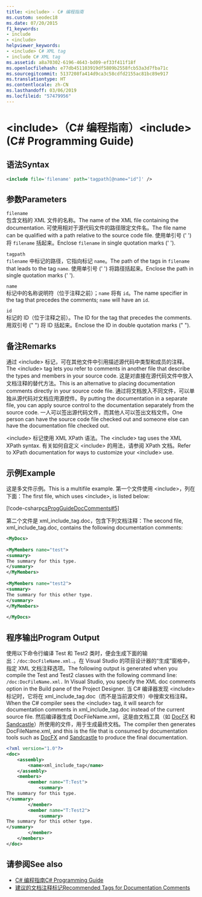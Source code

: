 ```yaml
---
title: <include> - C# 编程指南
ms.custom: seodec18
ms.date: 07/20/2015
f1_keywords:
- include
- <include>
helpviewer_keywords:
- <include> C# XML tag
- include C# XML tag
ms.assetid: a8a70302-6196-4643-bd09-ef33f411f18f
ms.openlocfilehash: e77db451103919df5809b2558fcb53a3d7fba71c
ms.sourcegitcommit: 5137208fa414d9ca3c58cdfd2155ac81bc89e917
ms.translationtype: HT
ms.contentlocale: zh-CN
ms.lasthandoff: 03/06/2019
ms.locfileid: "57479956"
---
```

# <a name="include-c-programming-guide"></a><span data-ttu-id="555d2-102">\<include>（C# 编程指南）</span><span class="sxs-lookup"><span data-stu-id="555d2-102">\<include> (C# Programming Guide)</span></span>
## <a name="syntax"></a><span data-ttu-id="555d2-103">语法</span><span class="sxs-lookup"><span data-stu-id="555d2-103">Syntax</span></span>  
  
```xml  
<include file='filename' path='tagpath[@name="id"]' />  
```  
  
## <a name="parameters"></a><span data-ttu-id="555d2-104">参数</span><span class="sxs-lookup"><span data-stu-id="555d2-104">Parameters</span></span>  
 `filename`  
 <span data-ttu-id="555d2-105">包含文档的 XML 文件的名称。</span><span class="sxs-lookup"><span data-stu-id="555d2-105">The name of the XML file containing the documentation.</span></span> <span data-ttu-id="555d2-106">可使用相对于源代码文件的路径限定文件名。</span><span class="sxs-lookup"><span data-stu-id="555d2-106">The file name can be qualified with a path relative to the source code file.</span></span> <span data-ttu-id="555d2-107">使用单引号 (' ') 将 `filename` 括起来。</span><span class="sxs-lookup"><span data-stu-id="555d2-107">Enclose `filename` in single quotation marks (' ').</span></span>  
  
 `tagpath`  
 <span data-ttu-id="555d2-108">`filename` 中标记的路径，它指向标记 `name`。</span><span class="sxs-lookup"><span data-stu-id="555d2-108">The path of the tags in `filename` that leads to the tag `name`.</span></span> <span data-ttu-id="555d2-109">使用单引号 (' ') 将路径括起来。</span><span class="sxs-lookup"><span data-stu-id="555d2-109">Enclose the path in single quotation marks (' ').</span></span>  
  
 `name`  
 <span data-ttu-id="555d2-110">标记中的名称说明符（位于注释之前）；`name` 将有 `id`。</span><span class="sxs-lookup"><span data-stu-id="555d2-110">The name specifier in the tag that precedes the comments; `name` will have an `id`.</span></span>  
  
 `id`  
 <span data-ttu-id="555d2-111">标记的 ID（位于注释之前）。</span><span class="sxs-lookup"><span data-stu-id="555d2-111">The ID for the tag that precedes the comments.</span></span> <span data-ttu-id="555d2-112">用双引号 (" ") 将 ID 括起来。</span><span class="sxs-lookup"><span data-stu-id="555d2-112">Enclose the ID in double quotation marks (" ").</span></span>  
  
## <a name="remarks"></a><span data-ttu-id="555d2-113">备注</span><span class="sxs-lookup"><span data-stu-id="555d2-113">Remarks</span></span>  
 <span data-ttu-id="555d2-114">通过 \<include> 标记，可在其他文件中引用描述源代码中类型和成员的注释。</span><span class="sxs-lookup"><span data-stu-id="555d2-114">The \<include> tag lets you refer to comments in another file that describe the types and members in your source code.</span></span> <span data-ttu-id="555d2-115">这是对直接在源代码文件中放入文档注释的替代方法。</span><span class="sxs-lookup"><span data-stu-id="555d2-115">This is an alternative to placing documentation comments directly in your source code file.</span></span> <span data-ttu-id="555d2-116">通过将文档放入不同文件，可以单独从源代码对文档应用源控件。</span><span class="sxs-lookup"><span data-stu-id="555d2-116">By putting the documentation in a separate file, you can apply source control to the documentation separately from the source code.</span></span> <span data-ttu-id="555d2-117">一人可以签出源代码文件，而其他人可以签出文档文件。</span><span class="sxs-lookup"><span data-stu-id="555d2-117">One person can have the source code file checked out and someone else can have the documentation file checked out.</span></span>  
  
 <span data-ttu-id="555d2-118">\<include> 标记使用 XML XPath 语法。</span><span class="sxs-lookup"><span data-stu-id="555d2-118">The \<include> tag uses the XML XPath syntax.</span></span> <span data-ttu-id="555d2-119">有关如何自定义 \<include> 的用法，请参阅 XPath 文档。</span><span class="sxs-lookup"><span data-stu-id="555d2-119">Refer to XPath documentation for ways to customize your \<include> use.</span></span>  
  
## <a name="example"></a><span data-ttu-id="555d2-120">示例</span><span class="sxs-lookup"><span data-stu-id="555d2-120">Example</span></span>  
 <span data-ttu-id="555d2-121">这是多文件示例。</span><span class="sxs-lookup"><span data-stu-id="555d2-121">This is a multifile example.</span></span> <span data-ttu-id="555d2-122">第一个文件使用 \<include>，列在下面：</span><span class="sxs-lookup"><span data-stu-id="555d2-122">The first file, which uses \<include>, is listed below:</span></span>  
  
 [!code-csharp[csProgGuideDocComments#5](~/samples/snippets/csharp/VS_Snippets_VBCSharp/csProgGuideDocComments/CS/DocComments.cs#5)]  
  
 <span data-ttu-id="555d2-123">第二个文件是 xml_include_tag.doc，包含下列文档注释：</span><span class="sxs-lookup"><span data-stu-id="555d2-123">The second file, xml_include_tag.doc, contains the following documentation comments:</span></span>  
  
```xml  
<MyDocs>  
  
<MyMembers name="test">  
<summary>  
The summary for this type.  
</summary>  
</MyMembers>  
  
<MyMembers name="test2">  
<summary>  
The summary for this other type.  
</summary>  
</MyMembers>  
  
</MyDocs>  
```  
  
## <a name="program-output"></a><span data-ttu-id="555d2-124">程序输出</span><span class="sxs-lookup"><span data-stu-id="555d2-124">Program Output</span></span>  
 <span data-ttu-id="555d2-125">使用以下命令行编译 Test 和 Test2 类时，便会生成下面的输出：`/doc:DocFileName.xml.`。在 Visual Studio 的项目设计器的“生成”窗格中，指定 XML 文档注释选项。</span><span class="sxs-lookup"><span data-stu-id="555d2-125">The following output is generated when you compile the Test and Test2 classes with the following command line: `/doc:DocFileName.xml.` In Visual Studio, you specify the XML doc comments option in the Build pane of the Project Designer.</span></span> <span data-ttu-id="555d2-126">当 C# 编译器发现 \<include> 标记时，它将在 xml_include_tag.doc（而不是当前源文件）中搜索文档注释。</span><span class="sxs-lookup"><span data-stu-id="555d2-126">When the C# compiler sees the \<include> tag, it will search for documentation comments in xml_include_tag.doc instead of the current source file.</span></span> <span data-ttu-id="555d2-127">然后编译器生成 DocFileName.xml，这是由文档工具（如 [DocFX](https://dotnet.github.io/docfx/) 和 [Sandcastle](https://github.com/EWSoftware/SHFB)）所使用的文件，用于生成最终文档。</span><span class="sxs-lookup"><span data-stu-id="555d2-127">The compiler then generates DocFileName.xml, and this is the file that is consumed by documentation tools such as [DocFX](https://dotnet.github.io/docfx/) and [Sandcastle](https://github.com/EWSoftware/SHFB) to produce the final documentation.</span></span>  
  
```xml  
<?xml version="1.0"?>   
<doc>   
    <assembly>   
        <name>xml_include_tag</name>   
    </assembly>   
    <members>   
        <member name="T:Test">   
            <summary>   
The summary for this type.   
</summary>   
        </member>   
        <member name="T:Test2">   
            <summary>   
The summary for this other type.   
</summary>   
        </member>   
    </members>   
</doc>   
```  
  
## <a name="see-also"></a><span data-ttu-id="555d2-128">请参阅</span><span class="sxs-lookup"><span data-stu-id="555d2-128">See also</span></span>

- [<span data-ttu-id="555d2-129">C# 编程指南</span><span class="sxs-lookup"><span data-stu-id="555d2-129">C# Programming Guide</span></span>](../../../csharp/programming-guide/index.md)
- [<span data-ttu-id="555d2-130">建议的文档注释标记</span><span class="sxs-lookup"><span data-stu-id="555d2-130">Recommended Tags for Documentation Comments</span></span>](../../../csharp/programming-guide/xmldoc/recommended-tags-for-documentation-comments.md)
